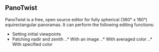 ## PanoTwist
PanoTwist is a free, open source editor for fully spherical (360° x 180°) equirectangular panoramas. It can perform the following editing functions:
* Setting initial viewpoints
* Patching nadir and zenith
..* With an image
..* With averaged color
..* With specified color



